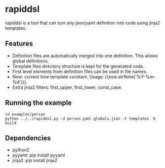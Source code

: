 # rapiddsl

rapiddsl is a tool that can turn any json/yaml definition into code using jinja2 templates.

## Features

- Definition files are automatically merged into one definition. This allows global definitions.
- Template files directory structure is kept for the generated code.
- First level elements from definition files can be used in file names.
- Now: current time template constant. Usage: {{now.strftime('%Y-%m-%d')}}.
- Extra jinja2 filters: first_upper, first_lower, const_case.

## Running the example

	cd examples/person
	python ../../rapiddsl.py -d person.yaml globals.json -t templates -b build

## Dependencies

- python2
- pyyaml: pip install pyyaml
- jinja2: pip install jinja2
    

